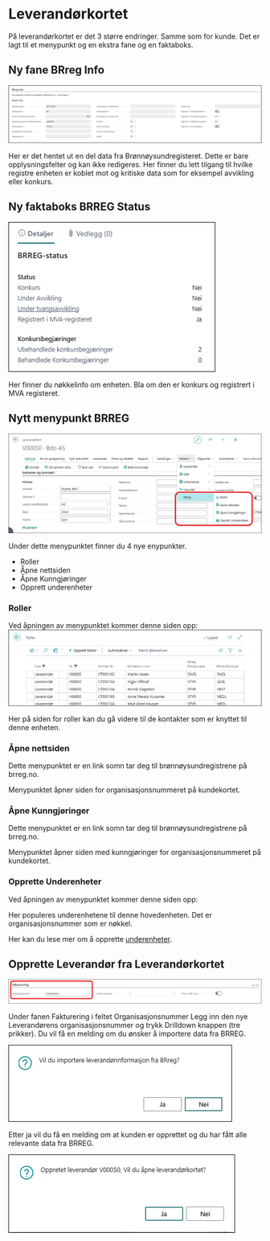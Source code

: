 # Leverandørkortet

På leverandørkortet er det 3 større endringer. Samme som for kunde.
Det er lagt til et menypunkt og en ekstra fane og en faktaboks.

## Ny fane BRreg Info

![Brreg info](../media/brreg-info-cardpart.png)

Her er det hentet ut en del data fra Brønnøysundregisteret.  Dette er bare opplysningsfelter og kan ikke redigeres. Her finner du lett tilgang til hvilke registre enheten er koblet mot og kritiske data som for eksempel avvikling eller konkurs.

## Ny faktaboks BRREG Status

![BStatus Faktaboks](../media/brreg-status-factbox.png)

Her finner du nøkkelinfo om enheten. Bla om den er konkurs og registrert i MVA registeret.

## Nytt menypunkt BRREG

![Nytt menypunkt](../media/brreg-page-vendor-new-menu.png)

Under dette menypunktet finner du 4 nye enypunkter.

- Roller
- Åpne nettsiden
- Åpne Kunngjøringer
- Opprett underenheter
  
### Roller

Ved åpningen av menypunktet kommer denne siden opp:
![Roller](../media/vis-roller.png)

Her på siden for roller kan du gå videre til de kontakter som er knyttet til denne enheten.

### Åpne nettsiden

Dette menypunktet er en link somn tar deg til brønnøysundregistrene på brreg.no.

Menypunktet åpner siden for organisasjonsnummeret på kundekortet.

### Åpne Kunngjøringer

Dette menypunktet er en link somn tar deg til brønnøysundregistrene på brreg.no.

Menypunktet åpner siden med kunngjøringer for  organisasjonsnummeret på kundekortet.

### Opprette Underenheter

Ved åpningen av menypunktet kommer denne siden opp:

Her populeres underenhetene til denne hovedenheten. Det er organisasjonsnummer som er nøkkel.

Her kan du lese mer om å opprette [underenheter](../subunits/index.md).

## Opprette Leverandør fra Leverandørkortet

![Opprette leverandør](../media/brreg-page-vendor-update-new-vendor.png)

Under fanen Fakturering i feltet Organisasjonsnummer
Legg inn den nye Leverandørens organisasjonsnummer og trykk Drilldown knappen (tre prikker).
Du vil få en melding om du ønsker å importere data fra BRREG.

![Import brreg data](../media/brreg-page-vendor-import-brregdata-msg.png)

Etter ja vil du få en melding om at kunden er opprettet og du har fått alle relevante data fra BRREG.

![Oppdatert leverandør](../media/brreg-page-vendor-updated-vendor-msg.png)